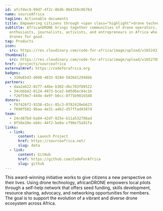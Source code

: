 ```yaml
---
id: afcfdec9-99d7-4f2c-8bdb-964159c0676d
name: sourceAfrica
tagLine: Actionable documents
title: Empowering citizens through <span class="highlight">drone technology</span>
subtitle: AfricanDRONE brings together communities of drone operators,
  enthusiasts, journalists, activists, and entrepreneurs in Africa who use
  drones for good.
tag: Products
icon:
  src: https://res.cloudinary.com/code-for-africa/image/upload/v1652431402/codeforafrica/icons/Type_SourceAfrica_m7yvmt.svg
thumbnail:
  src: https://res.cloudinary.com/code-for-africa/image/upload/v1652705959/codeforafrica/images/Property_1_PesaCheck_iahlrh.jpg
href: /projects/sourceafrica
externalHref: https://codeforafrica.org
badges:
  - 310e65d3-d608-4033-9284-5826412946bb
partners:
  - daa2a622-0277-44be-b302-dbc703f89522
  - 34cbbb42-0124-4973-bce2-b05d6ec84c1b
  - f26f59e7-444e-4e9f-b0cc-8f75b90165d8
donors:
  - f67426f2-9338-43cc-85c3-0782420eb623
  - f690fb82-9baa-4e31-a4b2-d57ffad43874
team:
  - 24c487bd-ba84-42df-825e-b11a532786ad
  - 8f56e20e-eb6c-44f2-be0a-cf96e75a91fa
links:
  - link:
      content: Launch Project
      href: https://sourceafrica.net/
      slug: data
  - link:
      content: GitHub
      href: https://github.com/CodeForAfrica
      slug: github
---
```


This award-winning initiative works to give citizens a new perspective on their lives. Using drone technology, africanDRONE empowers local pilots through a self-help network that offers seed funding, skills development, resource sharing, advocacy, and networking opportunities for members. The goal is to support the evolution of a vibrant and diverse drone ecosystem across Africa.
